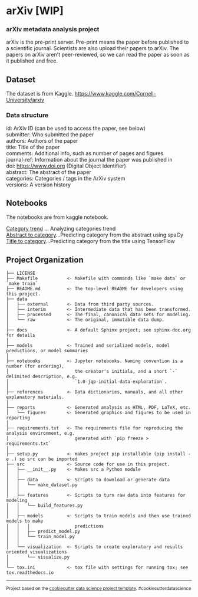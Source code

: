 arXiv [WIP]
==============================

### arXiv metadata analysis project
arXiv is the pre-print server. Pre-print means the paper before published to a scientific journal. Scientists are also upload their papers to arXiv.
The papers on arXiv aren't peer-reviewed, so we can read the paper as soon as it published and free.

## Dataset
The dataset is from Kaggle.
https://www.kaggle.com/Cornell-University/arxiv

### Data structure
id: ArXiv ID (can be used to access the paper, see below)  
submitter: Who submitted the paper  
authors: Authors of the paper  
title: Title of the paper  
comments: Additional info, such as number of pages and figures  
journal-ref: Information about the journal the paper was published in  
doi: https://www.doi.org (Digital Object Identifier)  
abstract: The abstract of the paper  
categories: Categories / tags in the ArXiv system  
versions: A version history  



## Notebooks
The notebooks are from kaggle notebook.

[Category trend](https://github.com/tomokr/arxiv/blob/master/notebooks/1-tomokr-arxiv-categories-trend.ipynb) ... Analyzing categories trend  
[Abstract to category](https://github.com/tomokr/arxiv/blob/master/notebooks/2-tomokr-arxiv-abstract-nlp.ipynb)...Predicting category from the abstract using spaCy  
[Title to category](https://github.com/tomokr/arxiv/blob/master/notebooks/3-tomokr-arxiv-title-nlp-tensorflow.ipynb)...Predicting category from the title using TensorFlow  


Project Organization
------------

    ├── LICENSE
    ├── Makefile           <- Makefile with commands like `make data` or `make train`
    ├── README.md          <- The top-level README for developers using this project.
    ├── data
    │   ├── external       <- Data from third party sources.
    │   ├── interim        <- Intermediate data that has been transformed.
    │   ├── processed      <- The final, canonical data sets for modeling.
    │   └── raw            <- The original, immutable data dump.
    │
    ├── docs               <- A default Sphinx project; see sphinx-doc.org for details
    │
    ├── models             <- Trained and serialized models, model predictions, or model summaries
    │
    ├── notebooks          <- Jupyter notebooks. Naming convention is a number (for ordering),
    │                         the creator's initials, and a short `-` delimited description, e.g.
    │                         `1.0-jqp-initial-data-exploration`.
    │
    ├── references         <- Data dictionaries, manuals, and all other explanatory materials.
    │
    ├── reports            <- Generated analysis as HTML, PDF, LaTeX, etc.
    │   └── figures        <- Generated graphics and figures to be used in reporting
    │
    ├── requirements.txt   <- The requirements file for reproducing the analysis environment, e.g.
    │                         generated with `pip freeze > requirements.txt`
    │
    ├── setup.py           <- makes project pip installable (pip install -e .) so src can be imported
    ├── src                <- Source code for use in this project.
    │   ├── __init__.py    <- Makes src a Python module
    │   │
    │   ├── data           <- Scripts to download or generate data
    │   │   └── make_dataset.py
    │   │
    │   ├── features       <- Scripts to turn raw data into features for modeling
    │   │   └── build_features.py
    │   │
    │   ├── models         <- Scripts to train models and then use trained models to make
    │   │   │                 predictions
    │   │   ├── predict_model.py
    │   │   └── train_model.py
    │   │
    │   └── visualization  <- Scripts to create exploratory and results oriented visualizations
    │       └── visualize.py
    │
    └── tox.ini            <- tox file with settings for running tox; see tox.readthedocs.io


--------

<p><small>Project based on the <a target="_blank" href="https://drivendata.github.io/cookiecutter-data-science/">cookiecutter data science project template</a>. #cookiecutterdatascience</small></p>

